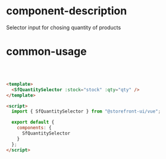 # component-description

Selector input for chosing quantity of products

# common-usage

<br>
<SfQuantitySelector :stock="2"  :qty="1" />

```html

<template>
  <SfQuantitySelector :stock="stock" :qty="qty" />
</template>

<script>
  import { SfQuantitySelector } from "@storefront-ui/vue";

  export default {
    components: {
      SfQuantitySelector
    }
  };
</script>
```
